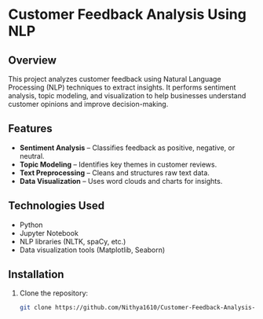 # Customer Feedback Analysis Using NLP  

## Overview  
This project analyzes customer feedback using Natural Language Processing (NLP) techniques to extract insights. It performs sentiment analysis, topic modeling, and visualization to help businesses understand customer opinions and improve decision-making.  

## Features  
- **Sentiment Analysis** – Classifies feedback as positive, negative, or neutral.  
- **Topic Modeling** – Identifies key themes in customer reviews.  
- **Text Preprocessing** – Cleans and structures raw text data.  
- **Data Visualization** – Uses word clouds and charts for insights.  

## Technologies Used  
- Python  
- Jupyter Notebook  
- NLP libraries (NLTK, spaCy, etc.)  
- Data visualization tools (Matplotlib, Seaborn)  

## Installation  
1. Clone the repository:  
   ```bash
   git clone https://github.com/Nithya1610/Customer-Feedback-Analysis-Using-NLP-Techniques.git
